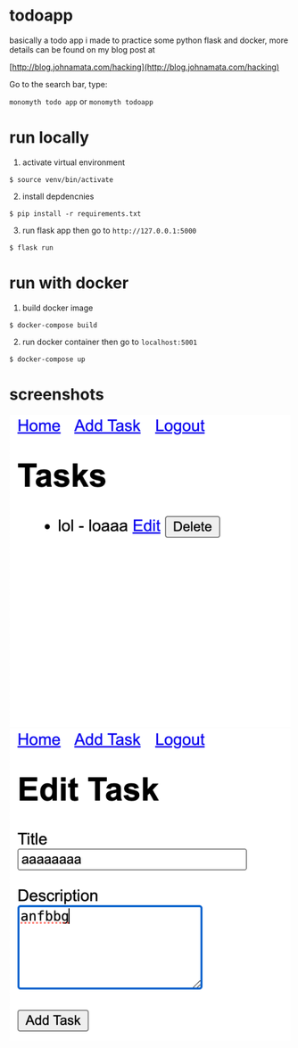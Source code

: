 # todoapp

basically a todo app i made to practice some python flask and docker, more details can be found on my blog post at

[http://blog.johnamata.com/hacking](http://blog.johnamata.com/hacking)

Go to the search bar, type:

`monomyth todo app` or `monomyth todoapp`

# run locally

1. activate virtual environment

```
$ source venv/bin/activate
```

2. install depdencnies

```
$ pip install -r requirements.txt
```

3. run flask app then go to `http://127.0.0.1:5000`

```
$ flask run
```

# run with docker

1. build docker image

```
$ docker-compose build
```

2. run docker container then go to `localhost:5001`

```
$ docker-compose up
```

# screenshots

![](sc1.png)
![](sc2.png)

